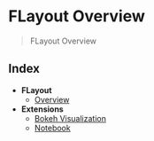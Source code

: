 # FLayout Overview
> FLayout Overview


## Index




- **FLayout**
  - [Overview](https://flaport.gitlab.io/flayout//)
- **Extensions**
  - [Bokeh Visualization](https://flaport.gitlab.io/flayout/bokeh)
  - [Notebook](https://flaport.gitlab.io/flayout/notebook)



